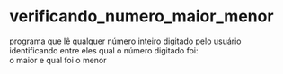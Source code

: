 # verificando_numero_maior_menor

programa que lê qualquer número inteiro digitado pelo usuário  <br>
identificando entre eles qual o número digitado foi: <br>
o maior e qual foi o menor
